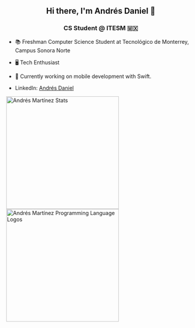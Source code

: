 <head> 
    <link rel="stylesheet" href="https://cdn.jsdelivr.net/gh/devicons/devicon@v2.15.1/devicon.min.css">          
</head> 
<h2 align="center"> 
Hi there, I'm Andrés Daniel 👋

</h2>
<h3 align="center"> 
CS Student @ ITESM 🇲🇽
</h3>

</a>

- 📚 Freshman Computer Science Student at Tecnológico de Monterrey, Campus Sonora Norte
- 🖥️ Tech Enthusiast 
- 🌱 Currently working on mobile development with Swift.

- LinkedIn: [Andrés Daniel](https://www.linkedin.com/in/andresdanielmtz/)
  
<img height = 300 width = 300 src = "https://github-readme-stats.vercel.app/api?username=andresdanielmtz&show_icons=true&theme=dracula" alt = "Andrés Martínez Stats"/>
<img height = 300 width = 300 src = "https://github-readme-stats.vercel.app/api/top-langs/?username=andresdanielmtz&layout=compact&theme=dracula" alt = "Andrés Martínez Programming Language Logos"/>

<!--

style="font-size: 30px" 

 -->

<div align = "center">
<i class="devicon-python-plain colored" style="font-size: 30px"></i>
<i class="devicon-cplusplus-plain colored" style="font-size: 30px"></i>
<i class="devicon-swift-plain colored" style="font-size: 30px"></i>
<i class="devicon-javascript-plain colored" style="font-size: 30px"></i>
<i class="devicon-html5-plain colored" style="font-size: 30px"></i>
<i class="devicon-css3-plain colored" style="font-size: 30px"></i>
<i class="devicon-arduino-plain colored" style="font-size: 30px"></i>
<i class="devicon-c-plain colored" style="font-size: 30px" ></i>
<i class="devicon-git-plain colored" style="font-size: 30px"></i>
<i class="devicon-matlab-plain colored" style="font-size: 30px"></i>
<i class="devicon-jupyter-plain colored" style="font-size: 30px"></i>
<i class="devicon-figma-plain colored" style="font-size: 30px" ></i>

</div>